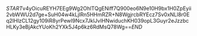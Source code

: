 $START$v4yOicuREYH7EEg9Wg2OhlTQgENiff7Q900eo6N9e10H9bx1H0ZpEyii2vbWWU2d7ge+SuH04w4kLjIRn5HHmRZR+N8WgjrcbRYEcz7Sv0xNLl8r0Eq2lHlzCL12gy109iR8yrPewI9Ncx7JklJvIHNwiduchKH039opL3Guyr2eJzzbcHLKy3eBjAkcYUoKh2YXk5J4p6kz6RdMsQ78Wg==$END$